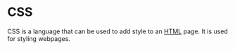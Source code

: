 # CSS

CSS is a language that can be used to add style to an [HTML](/wiki/HTML) page. It is used for styling webpages.